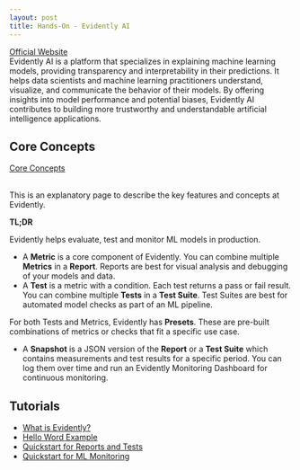 ```yaml
---
layout: post
title: Hands-On - Evidently AI
---
```


[Official Website](https://www.evidentlyai.com/)<br>
Evidently AI is a platform that specializes in explaining machine learning models, providing transparency and interpretability in their predictions. It helps data scientists and machine learning practitioners understand, visualize, and communicate the behavior of their models. By offering insights into model performance and potential biases, Evidently AI contributes to building more trustworthy and understandable artificial intelligence applications.

## Core Concepts
[Core Concepts](https://docs.evidentlyai.com/readme/core-concepts)<br><br>

This is an explanatory page to describe the key features and concepts at Evidently.<br>

**TL;DR**

Evidently helps evaluate, test and monitor ML models in production.
- A **Metric** is a core component of Evidently. You can combine multiple **Metrics** in a **Report**. Reports are best for visual analysis and debugging of your models and data.
- A **Test** is a metric with a condition. Each test returns a pass or fail result. You can combine multiple **Tests** in a **Test Suite**. Test Suites are best for automated model checks as part of an ML pipeline.

For both Tests and Metrics, Evidently has **Presets**. These are pre-built combinations of metrics or checks that fit a specific use case.

- A **Snapshot** is a JSON version of the **Report** or a **Test Suite** which contains measurements and test results for a specific period. You can log them over time and run an Evidently Monitoring Dashboard for continuous monitoring.


## Tutorials

- [What is Evidently?](https://docs.evidentlyai.com/)
- [Hello Word Example](https://docs.evidentlyai.com/get-started/hello-world)
- [Quickstart for Reports and Tests](https://docs.evidentlyai.com/get-started/tutorial)
- [Quickstart for ML Monitoring](https://docs.evidentlyai.com/get-started/tutorial-monitoring)

